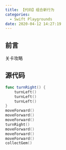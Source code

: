 ```yaml
---
title: 【代码】组合新行为
categories:
  - Swift Playgrounds
date: 2020-04-12 14:27:19
---
```


## 前言

关卡攻略

<!-- more -->

## 源代码

``` swift
func turnRight() {
    turnLeft()
    turnLeft()
    turnLeft()
}
moveForward()
moveForward()
moveForward()
turnRight()
moveForward()
moveForward()
moveForward()
collectGem()
```

